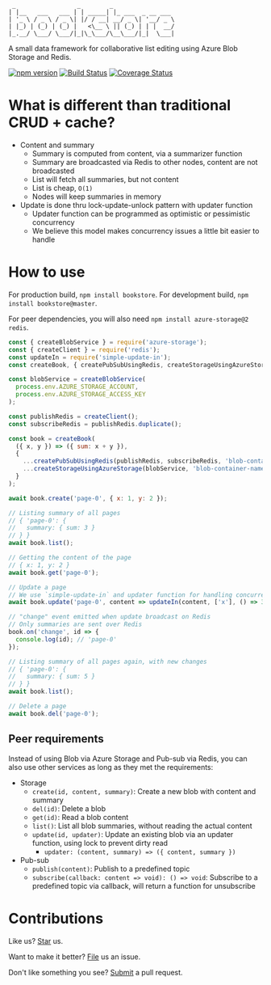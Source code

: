 ```
 _                 _        _
| |__   ___   ___ | | _____| |_ ___  _ __ ___
| '_ \ / _ \ / _ \| |/ / __| __/ _ \| '__/ _ \
| |_) | (_) | (_) |   <\__ \ || (_) | | |  __/
|_.__/ \___/ \___/|_|\_\___/\__\___/|_|  \___|

```

<!-- The ASCII art is generated using http://www.patorjk.com/software/taag/#p=display&f=Ogre&t=bookstore -->

A small data framework for collaborative list editing using Azure Blob Storage and Redis.

<a href="https://badge.fury.io/js/bookstore"><img alt="npm version" src="https://badge.fury.io/js/bookstore.svg" /></a>
<a href="https://travis-ci.org/compulim/bookstore"><img alt="Build Status" src="https://travis-ci.org/compulim/bookstore.svg?branch=master" /></a>
<a href="https://coveralls.io/github/compulim/bookstore?branch=master"><img src="https://coveralls.io/repos/github/compulim/bookstore/badge.svg?branch=master" alt="Coverage Status" /></a>

# What is different than traditional CRUD + cache?

- Content and summary
   - Summary is computed from content, via a summarizer function
   - Summary are broadcasted via Redis to other nodes, content are not broadcasted
   - List will fetch all summaries, but not content
   - List is cheap, `O(1)`
   - Nodes will keep summaries in memory
- Update is done thru lock-update-unlock pattern with updater function
   - Updater function can be programmed as optimistic or pessimistic concurrency
   - We believe this model makes concurrency issues a little bit easier to handle

# How to use

For production build, `npm install bookstore`. For development build, `npm install bookstore@master`.

For peer dependencies, you will also need `npm install azure-storage@2 redis`.

```js
const { createBlobService } = require('azure-storage');
const { createClient } = require('redis');
const updateIn = require('simple-update-in');
const createBook, { createPubSubUsingRedis, createStorageUsingAzureStorage } = require('bookstore');

const blobService = createBlobService(
  process.env.AZURE_STORAGE_ACCOUNT,
  process.env.AZURE_STORAGE_ACCESS_KEY
);

const publishRedis = createClient();
const subscribeRedis = publishRedis.duplicate();

const book = createBook(
  ({ x, y }) => ({ sum: x + y }),
  {
    ...createPubSubUsingRedis(publishRedis, subscribeRedis, 'blob-container-name'),
    ...createStorageUsingAzureStorage(blobService, 'blob-container-name')
  }
);

await book.create('page-0', { x: 1, y: 2 });

// Listing summary of all pages
// { 'page-0': {
//   summary: { sum: 3 }
// } }
await book.list();

// Getting the content of the page
// { x: 1, y: 2 }
await book.get('page-0');

// Update a page
// We use `simple-update-in` and updater function for handling concurrency
await book.update('page-0', content => updateIn(content, ['x'], () => 3));

// "change" event emitted when update broadcast on Redis
// Only summaries are sent over Redis
book.on('change', id => {
  console.log(id); // 'page-0'
});

// Listing summary of all pages again, with new changes
// { 'page-0': {
//   summary: { sum: 5 }
// } }
await book.list();

// Delete a page
await book.del('page-0');
```

## Peer requirements

Instead of using Blob via Azure Storage and Pub-sub via Redis, you can also use other services as long as they met the requirements:

- Storage
   - `create(id, content, summary)`: Create a new blob with content and summary
   - `del(id)`: Delete a blob
   - `get(id)`: Read a blob content
   - `list()`: List all blob summaries, without reading the actual content
   - `update(id, updater)`: Update an existing blob via an updater function, using lock to prevent dirty read
      - `updater: (content, summary) => ({ content, summary })`
- Pub-sub
   - `publish(content)`: Publish to a predefined topic
   - `subscribe(callback: content => void): () => void`: Subscribe to a predefined topic via callback, will return a function for unsubscribe

# Contributions

Like us? [Star](https://github.com/compulim/bookstore/stargazers) us.

Want to make it better? [File](https://github.com/compulim/bookstore/issues) us an issue.

Don't like something you see? [Submit](https://github.com/compulim/bookstore/pulls) a pull request.
